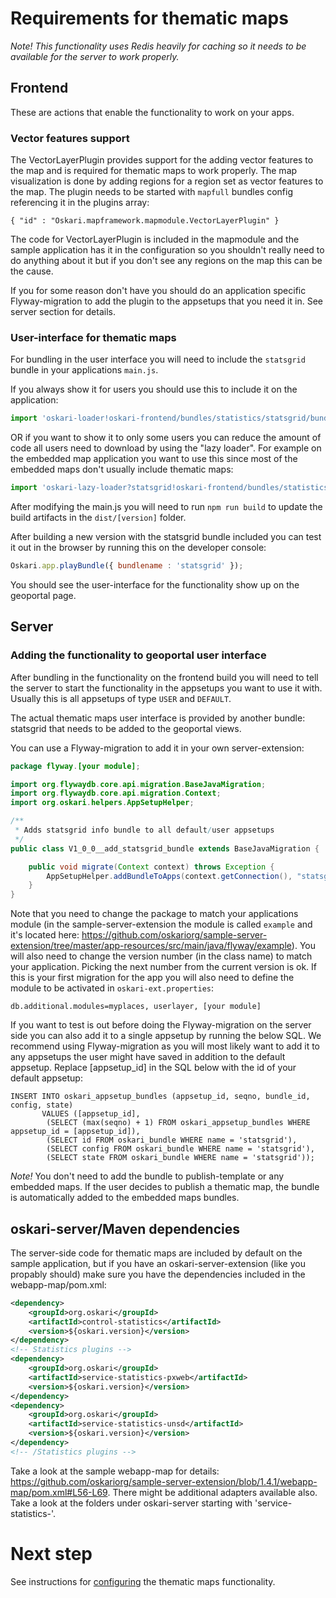 # Requirements for thematic maps

*Note! This functionality uses Redis heavily for caching so it needs to be available for the server to work properly.*

## Frontend

These are actions that enable the functionality to work on your apps.

### Vector features support

The VectorLayerPlugin provides support for the adding vector features to the map and is required for thematic maps to work properly. The map visualization is done by adding regions for a region set as vector features to the map. The plugin needs to be started with `mapfull` bundles config referencing it in the plugins array:

    { "id" : "Oskari.mapframework.mapmodule.VectorLayerPlugin" }

The code for VectorLayerPlugin is included in the mapmodule and the sample application has it in the configuration so you shouldn't really need to do anything about it but if you don't see any regions on the map this can be the cause.

If you for some reason don't have you should do an application specific Flyway-migration to add the plugin to the appsetups that you need it in. See server section for details.

### User-interface for thematic maps

For bundling in the user interface you will need to include the `statsgrid` bundle in your applications `main.js`.

If you always show it for users you should use this to include it on the application:

```javascript
import 'oskari-loader!oskari-frontend/bundles/statistics/statsgrid/bundle.js';
```

OR if you want to show it to only some users you can reduce the amount of code all users need to download by using the "lazy loader". For example on the embedded map application you want to use this since most of the embedded maps don't usually include thematic maps:

```javascript
import 'oskari-lazy-loader?statsgrid!oskari-frontend/bundles/statistics/statsgrid/bundle.js';
```

After modifying the main.js you will need to run `npm run build` to update the build artifacts in the `dist/[version]` folder.

After building a new version with the statsgrid bundle included you can test it out in the browser by running this on the developer console:

```javascript
Oskari.app.playBundle({ bundlename : 'statsgrid' });
```

You should see the user-interface for the functionality show up on the geoportal page.

## Server

### Adding the functionality to geoportal user interface

After bundling in the functionality on the frontend build you will need to tell the server to start the functionality in the appsetups you want to use it with. Usually this is all appsetups of type `USER` and `DEFAULT`.

The actual thematic maps user interface is provided by another bundle: statsgrid that needs to be added to the geoportal views.

You can use a Flyway-migration to add it in your own server-extension:

```java
package flyway.[your module];

import org.flywaydb.core.api.migration.BaseJavaMigration;
import org.flywaydb.core.api.migration.Context;
import org.oskari.helpers.AppSetupHelper;

/**
 * Adds statsgrid info bundle to all default/user appsetups
 */
public class V1_0_0__add_statsgrid_bundle extends BaseJavaMigration {

    public void migrate(Context context) throws Exception {
        AppSetupHelper.addBundleToApps(context.getConnection(), "statsgrid");
    }
}
```

Note that you need to change the package to match your applications module (in the sample-server-extension the module is called `example` and it's located here: https://github.com/oskariorg/sample-server-extension/tree/master/app-resources/src/main/java/flyway/example). You will also need to change the version number (in the class name) to match your application. Picking the next number from the current version is ok. If this is your first migration for the app you will also need to define the module to be activated in `oskari-ext.properties`:

```
db.additional.modules=myplaces, userlayer, [your module]
```

If you want to test is out before doing the Flyway-migration on the server side you can also add it to a single appsetup by running the below SQL. We recommend using Flyway-migration as you will most likely want to add it to any appsetups the user might have saved in addition to the default appsetup. Replace [appsetup_id] in the SQL below with the id of your default appsetup:

    INSERT INTO oskari_appsetup_bundles (appsetup_id, seqno, bundle_id, config, state)
           VALUES ([appsetup_id],
            (SELECT (max(seqno) + 1) FROM oskari_appsetup_bundles WHERE appsetup_id = [appsetup_id]),
            (SELECT id FROM oskari_bundle WHERE name = 'statsgrid'),
            (SELECT config FROM oskari_bundle WHERE name = 'statsgrid'),
            (SELECT state FROM oskari_bundle WHERE name = 'statsgrid'));

*Note!* You don't need to add the bundle to publish-template or any embedded maps. If the user decides to publish a thematic map, the bundle is automatically added to the embedded maps bundles.

## oskari-server/Maven dependencies

The server-side code for thematic maps are included by default on the sample application, but if you have an oskari-server-extension (like you propably should) make sure you have the dependencies included in the webapp-map/pom.xml:

```xml
<dependency>
    <groupId>org.oskari</groupId>
    <artifactId>control-statistics</artifactId>
    <version>${oskari.version}</version>
</dependency>
<!-- Statistics plugins -->
<dependency>
    <groupId>org.oskari</groupId>
    <artifactId>service-statistics-pxweb</artifactId>
    <version>${oskari.version}</version>
</dependency>
<dependency>
    <groupId>org.oskari</groupId>
    <artifactId>service-statistics-unsd</artifactId>
    <version>${oskari.version}</version>
</dependency>
<!-- /Statistics plugins -->
```

Take a look at the sample webapp-map for details: https://github.com/oskariorg/sample-server-extension/blob/1.4.1/webapp-map/pom.xml#L56-L69. There might be additional adapters available also. Take a look at the folders under oskari-server starting with 'service-statistics-'.

# Next step

See instructions for [configuring](config) the thematic maps functionality.
